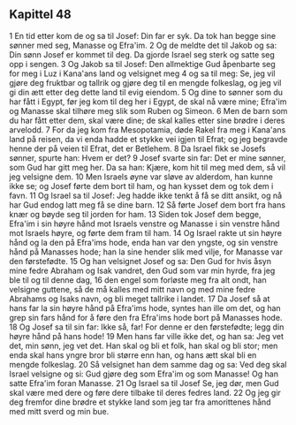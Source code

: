 ## Kapittel 48

1 En tid etter kom de og sa til Josef: Din far er syk. Da tok han begge sine sønner med seg, Manasse og Efra'im.
2 Og de meldte det til Jakob og sa: Din sønn Josef er kommet til deg. Da gjorde Israel seg sterk og satte seg opp i sengen.
3 Og Jakob sa til Josef: Den allmektige Gud åpenbarte seg for meg i Luz i Kana'ans land og velsignet meg
4 og sa til meg: Se, jeg vil gjøre deg fruktbar og tallrik og gjøre deg til en mengde folkeslag, og jeg vil gi din ætt etter deg dette land til evig eiendom.
5 Og dine to sønner som du har fått i Egypt, før jeg kom til deg her i Egypt, de skal nå være mine; Efra'im og Manasse skal tilhøre meg slik som Ruben og Simeon.
6 Men de barn som du har fått etter dem, skal være dine; de skal kalles etter sine brødre i deres arvelodd.
7 For da jeg kom fra Mesopotamia, døde Rakel fra meg i Kana'ans land på reisen, da vi enda hadde et stykke vei igjen til Efrat; og jeg begravde henne der på veien til Efrat, det er Betlehem.
8 Da Israel fikk se Josefs sønner, spurte han: Hvem er det?
9 Josef svarte sin far: Det er mine sønner, som Gud har gitt meg her. Da sa han: Kjære, kom hit til meg med dem, så vil jeg velsigne dem.
10 Men Israels øyne var sløve av alderdom, han kunne ikke se; og Josef førte dem bort til ham, og han kysset dem og tok dem i favn.
11 Og Israel sa til Josef: Jeg hadde ikke tenkt å få se ditt ansikt, og nå har Gud endog latt meg få se dine barn.
12 Så førte Josef dem bort fra hans knær og bøyde seg til jorden for ham.
13 Siden tok Josef dem begge, Efra'im i sin høyre hånd mot Israels venstre og Manasse i sin venstre hånd mot Israels høyre, og førte dem fram til ham.
14 Og Israel rakte ut sin høyre hånd og la den på Efra'ims hode, enda han var den yngste, og sin venstre hånd på Manasses hode; han la sine hender slik med vilje, for Manasse var den førstefødte.
15 Og han velsignet Josef og sa: Den Gud for hvis åsyn mine fedre Abraham og Isak vandret, den Gud som var min hyrde, fra jeg ble til og til denne dag,
16 den engel som forløste meg fra alt ondt, han velsigne guttene, så de må kalles med mitt navn og med mine fedre Abrahams og Isaks navn, og bli meget tallrike i landet.
17 Da Josef så at hans far la sin høyre hånd på Efra'ims hode, syntes han ille om det, og han grep sin fars hånd for å føre den fra Efra'ims hode bort på Manasses hode.
18 Og Josef sa til sin far: Ikke så, far! For denne er den førstefødte; legg din høyre hånd på hans hode!
19 Men hans far ville ikke det, og han sa: Jeg vet det, min sønn, jeg vet det. Han skal og bli et folk, han skal og bli stor; men enda skal hans yngre bror bli større enn han, og hans ætt skal bli en mengde folkeslag.
20 Så velsignet han dem samme dag og sa: Ved deg skal Israel velsigne og si: Gud gjøre deg som Efra'im og som Manasse! Og han satte Efra'im foran Manasse.
21 Og Israel sa til Josef Se, jeg dør, men Gud skal være med dere og føre dere tilbake til deres fedres land.
22 Og jeg gir deg fremfor dine brødre et stykke land som jeg tar fra amorittenes hånd med mitt sverd og min bue.
